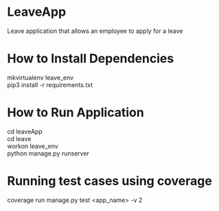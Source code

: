 # LeaveApp
Leave application that allows an employee to apply for a leave

# How to Install Dependencies
mkvirtualenv leave_env <br/>
pip3 install -r requirements.txt

# How to Run Application
cd leaveApp <br/>
cd leave <br/>
workon leave_env <br/>
python manage.py runserver
# Running test cases using coverage
coverage run manage.py test <app_name> -v 2



